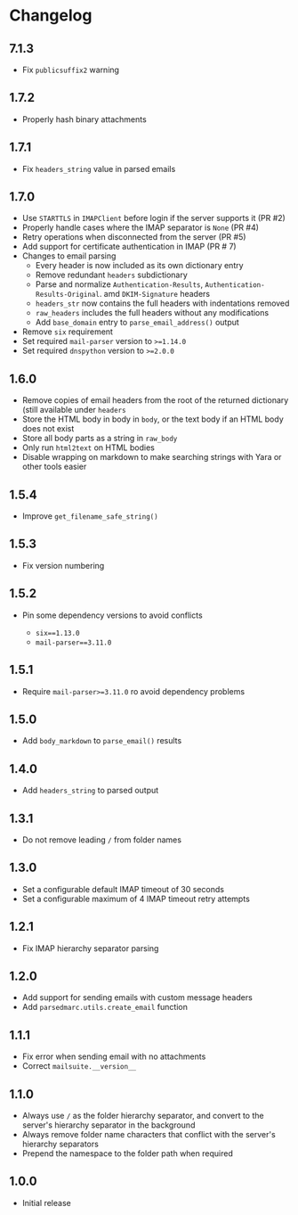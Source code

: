Changelog
=========

7.1.3
-----

- Fix `publicsuffix2` warning

1.7.2
-----

- Properly hash binary attachments

1.7.1
-----

- Fix `headers_string` value in parsed emails

1.7.0
-----

- Use `STARTTLS` in `IMAPClient` before login if the server supports it (PR #2)
- Properly handle cases where the IMAP separator is `None` (PR #4)
- Retry operations when disconnected from the server (PR #5)
- Add support for certificate authentication in IMAP (PR # 7)
- Changes to email parsing
  - Every header is now included as its own dictionary entry
  - Remove redundant `headers` subdictionary
  - Parse and normalize `Authentication-Results`, `Authentication-Results-Original`. amd `DKIM-Signature` headers
  - `headers_str` now contains the full headers with indentations removed
  - `raw_headers` includes the full headers without any modifications
  - Add `base_domain` entry to `parse_email_address()` output
- Remove `six` requirement
- Set required `mail-parser` version to `>=1.14.0`
- Set required `dnspython` version to `>=2.0.0`

1.6.0
-----

- Remove copies of email headers from the root of the returned dictionary (still available under `headers`
- Store the HTML body in body in `body`, or the text body if an HTML body does not exist
- Store all body parts as a string in `raw_body`
- Only run `html2text` on HTML bodies
- Disable wrapping on markdown to make searching strings with Yara or other tools easier

1.5.4
-----

- Improve `get_filename_safe_string()`

1.5.3
------

- Fix version numbering

1.5.2
-----

- Pin some dependency versions to avoid conflicts

  - `six==1.13.0`
  - `mail-parser==3.11.0`

1.5.1
-----

- Require `mail-parser>=3.11.0` ro avoid dependency problems

1.5.0
-----

- Add `body_markdown` to `parse_email()` results

1.4.0
-----

- Add `headers_string` to parsed output

1.3.1
-----

- Do not remove leading `/` from folder names

1.3.0
-----

- Set a configurable default IMAP timeout of 30 seconds
- Set a configurable maximum of 4 IMAP timeout retry attempts

1.2.1
-----

- Fix IMAP hierarchy separator parsing

1.2.0
-----

- Add support for sending emails with custom message headers
- Add `parsedmarc.utils.create_email` function

1.1.1
-----

- Fix error when sending email with no attachments
- Correct `mailsuite.__version__`

1.1.0
-----

- Always use `/` as the folder hierarchy separator, and convert to the
  server's hierarchy separator in the background
- Always remove folder name characters that conflict with the server's
  hierarchy separators
- Prepend the namespace to the folder path when required

1.0.0
-----

- Initial release
